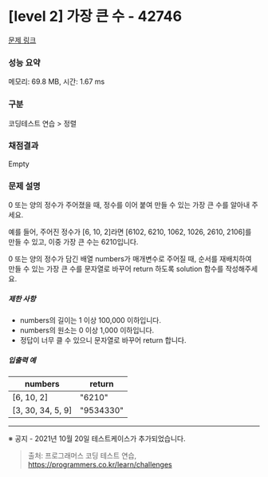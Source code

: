# [level 2] 가장 큰 수 - 42746 

[문제 링크](https://school.programmers.co.kr/learn/courses/30/lessons/42746) 

### 성능 요약

메모리: 69.8 MB, 시간: 1.67 ms

### 구분

코딩테스트 연습 > 정렬

### 채점결과

Empty

### 문제 설명

<p>0 또는 양의 정수가 주어졌을 때, 정수를 이어 붙여 만들 수 있는 가장 큰 수를 알아내 주세요.</p>

<p>예를 들어, 주어진 정수가 [6, 10, 2]라면 [6102, 6210, 1062, 1026, 2610, 2106]를 만들 수 있고, 이중 가장 큰 수는 6210입니다.</p>

<p>0 또는 양의 정수가 담긴 배열 numbers가 매개변수로 주어질 때, 순서를 재배치하여 만들 수 있는 가장 큰 수를 문자열로 바꾸어 return 하도록 solution 함수를 작성해주세요.</p>

<h5>제한 사항</h5>

<ul>
<li>numbers의 길이는 1 이상 100,000 이하입니다.</li>
<li>numbers의 원소는 0 이상 1,000 이하입니다.</li>
<li>정답이 너무 클 수 있으니 문자열로 바꾸어 return 합니다.</li>
</ul>

<h5>입출력 예</h5>
<table class="table">
        <thead><tr>
<th>numbers</th>
<th>return</th>
</tr>
</thead>
        <tbody><tr>
<td>[6, 10, 2]</td>
<td>"6210"</td>
</tr>
<tr>
<td>[3, 30, 34, 5, 9]</td>
<td>"9534330"</td>
</tr>
</tbody>
      </table>
<hr>

<p>※ 공지 - 2021년 10월 20일 테스트케이스가 추가되었습니다.</p>


> 출처: 프로그래머스 코딩 테스트 연습, https://programmers.co.kr/learn/challenges